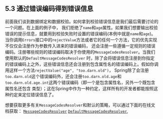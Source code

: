## 5.3 通过错误编码得到错误信息

   前面我们谈到数据绑定和数据校验。如何拿到校验错误信息是我们最后需要讨论的一个问题。在上面的例子中，
我们拒绝了`name`和`age`属性。如果我们想要输出校验错误的提示信息，就要用到校验失败时设置的错误编码(本例中就是`name`和`age`)。
当你调用`Errors`接口中的`rejectValue`方法或者它的任何一个方法，它的优先实现不仅仅会注册作为参数传入进来的错误编码，
还会注册一些遵循一定规则的错误编码。注册哪些规则的错误编码取决于你使用的`MessageCodesResolver`。当我们使用默认的`DefaultMessageCodesResolver`
时，除了会将错误信息注册到你指定的错误编码上之外，这些错误信息还会注册到包含属性名的错误编码上。假如你调用这样一个方法`rejectValue("age", "too.darn.old")`，
Spring除了会注册`too.darn.old`这个错误编码外，还会注册`too.darn.old.age`和`too.darn.old.age.int`这两个错误编码（即一个是包含属性名，另外一个既包含属性名还包含
类型）；这在Spring中作为一种约定，这样所有的开发者都能按照这种约定来定位错误信息了。

想要获取更多有关`MessageCodesResolver`和默认的策略，可以通过下面的在线文档获取： [`MessageCodesResolver`](http://docs.spring.io/spring-framework/docs/5.0.0.M4/javadoc-api/org/springframework/validation/MessageCodesResolver.html) [`DefaultMessageCodesResolver`](http://docs.spring.io/spring-framework/docs/5.0.0.M4/javadoc-api/org/springframework/validation/DefaultMessageCodesResolver.html),